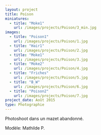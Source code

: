 ```yaml
---
layout: project
title: Poison
miniatures:
  - title: "Moke1"
    url: /images/projects/Poison/3_min.jpg
images:
  - title: "Poison1"
    url: /images/projects/Poison/1.jpg
  - title: "Hair1"
    url: /images/projects/Poison/2.jpg
  - title: "Moke1"
    url: /images/projects/Poison/3.jpg
  - title: "Moke2"
    url: /images/projects/Poison/4.jpg
  - title: "Friches"
    url: /images/projects/Poison/5.jpg
  - title: "B_W"
    url: /images/projects/Poison/6.jpg
  - title: "Poison2"
    url: /images/projects/Poison/7.jpg
project_date: Août 2015
type: Photographie
---
```

Photoshoot dans un mazet abandonné.

Modèle: Mathilde P.
